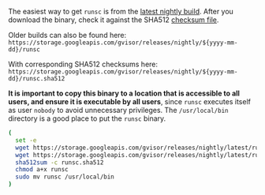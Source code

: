The easiest way to get `runsc` is from the [latest nightly
build][latest-nightly]. After you download the binary, check it against the
SHA512 [checksum file][latest-hash].

Older builds can also be found here:
`https://storage.googleapis.com/gvisor/releases/nightly/${yyyy-mm-dd}/runsc`

With corresponding SHA512 checksums here:
`https://storage.googleapis.com/gvisor/releases/nightly/${yyyy-mm-dd}/runsc.sha512`

**It is important to copy this binary to a location that is accessible to all
users, and ensure it is executable by all users**, since `runsc` executes itself
as user `nobody` to avoid unnecessary privileges. The `/usr/local/bin` directory is
a good place to put the `runsc` binary.

```bash
(
  set -e 
  wget https://storage.googleapis.com/gvisor/releases/nightly/latest/runsc
  wget https://storage.googleapis.com/gvisor/releases/nightly/latest/runsc.sha512
  sha512sum -c runsc.sha512
  chmod a+x runsc
  sudo mv runsc /usr/local/bin
)
```

[latest-nightly]: https://storage.googleapis.com/gvisor/releases/nightly/latest/runsc
[latest-hash]: https://storage.googleapis.com/gvisor/releases/nightly/latest/runsc.sha512
[oci]: https://www.opencontainers.org
